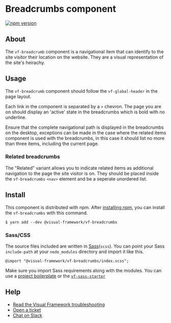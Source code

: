 # Breadcrumbs component

[![npm version](https://badge.fury.io/js/%40visual-framework%2Fvf-breadcrumbs.svg)](https://badge.fury.io/js/%40visual-framework%2Fvf-breadcrumbs)

## About

The `vf-breadcrumb` component is a navigational item that can identify to the site visitor their location on the website. They are a visual representation of the site's heirachy.

## Usage

The `vf-breadcrumb` component should follow the `vf-global-header` in the page layout.

Each link in the component is separated by a `>` chevron. The page you are on should display an 'active' state in the breadcrumbs which is bold with no underline.

Ensure that the complete navigational path is displayed in the breadcrumbs on the desktop, exceptions can be made in the case where the related items component is used with the breadcrumbs, in this case it should list no more than three items, including the current page.

### Related breadcrumbs

The "Related" variant allows you to indicate related items as additional navigation to the page the site visitor is on. They should be placed inside the `vf-breadcrumbs` `<nav>` element and be a seperate unordered list.

## Install

This component is distributed with npm. After [installing npm](https://www.npmjs.com/get-npm), you can install the `vf-breadcrumbs` with this command.

```
$ yarn add --dev @visual-framework/vf-breadcrumbs
```

### Sass/CSS

The source files included are written in [Sass](http://sass-lang.com)(`scss`). You can point your Sass `include-path` at your `node_modules` directory and import it like this.

```
@import "@visual-framework/vf-breadcrumbs/index.scss";
```

Make sure you import Sass requirements along with the modules. You can use a [project boilerplate](https://stable.visual-framework.dev/building/) or the [`vf-sass-starter`](https://stable.visual-framework.dev/components/vf-sass-starter/)

## Help

- [Read the Visual Framework troubleshooting](https://stable.visual-framework.dev/troubleshooting/)
- [Open a ticket](https://github.com/visual-framework/vf-core/issues)
- [Chat on Slack](https://join.slack.com/t/visual-framework/shared_invite/enQtNDAxNzY0NDg4NTY0LWFhMjEwNGY3ZTk3NWYxNWVjOWQ1ZWE4YjViZmY1YjBkMDQxMTNlNjQ0N2ZiMTQ1ZTZiMGM4NjU5Y2E0MjM3ZGQ)
